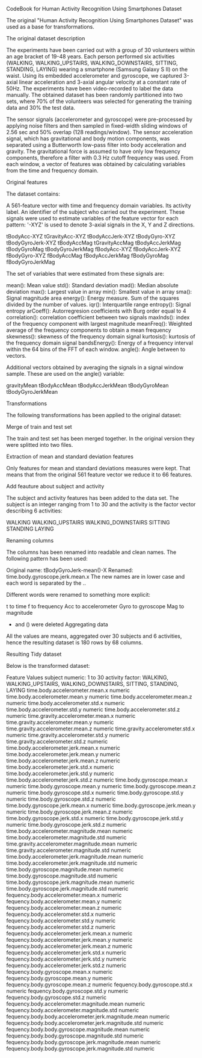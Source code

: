 CodeBook for Human Activity Recognition Using Smartphones Dataset

The original "Human Activity Recognition Using Smartphones Dataset" was used as a base for transformations.

The original dataset description

The experiments have been carried out with a group of 30 volunteers within an age bracket of 19-48 years. Each person performed six activities (WALKING, WALKING_UPSTAIRS, WALKING_DOWNSTAIRS, SITTING, STANDING, LAYING) wearing a smartphone (Samsung Galaxy S II) on the waist. Using its embedded accelerometer and gyroscope, we captured 3-axial linear acceleration and 3-axial angular velocity at a constant rate of 50Hz. The experiments have been video-recorded to label the data manually. The obtained dataset has been randomly partitioned into two sets, where 70% of the volunteers was selected for generating the training data and 30% the test data.

The sensor signals (accelerometer and gyroscope) were pre-processed by applying noise filters and then sampled in fixed-width sliding windows of 2.56 sec and 50% overlap (128 readings/window). The sensor acceleration signal, which has gravitational and body motion components, was separated using a Butterworth low-pass filter into body acceleration and gravity. The gravitational force is assumed to have only low frequency components, therefore a filter with 0.3 Hz cutoff frequency was used. From each window, a vector of features was obtained by calculating variables from the time and frequency domain.

Original features

The dataset contains:

A 561-feature vector with time and frequency domain variables.
Its activity label.
An identifier of the subject who carried out the experiment.
These signals were used to estimate variables of the feature vector for each pattern:
'-XYZ' is used to denote 3-axial signals in the X, Y and Z directions.

tBodyAcc-XYZ
tGravityAcc-XYZ
tBodyAccJerk-XYZ
tBodyGyro-XYZ
tBodyGyroJerk-XYZ
tBodyAccMag
tGravityAccMag
tBodyAccJerkMag
tBodyGyroMag
tBodyGyroJerkMag
fBodyAcc-XYZ
fBodyAccJerk-XYZ
fBodyGyro-XYZ
fBodyAccMag
fBodyAccJerkMag
fBodyGyroMag
fBodyGyroJerkMag

The set of variables that were estimated from these signals are:

mean(): Mean value
std(): Standard deviation
mad(): Median absolute deviation
max(): Largest value in array
min(): Smallest value in array
sma(): Signal magnitude area
energy(): Energy measure. Sum of the squares divided by the number of values.
iqr(): Interquartile range
entropy(): Signal entropy
arCoeff(): Autorregresion coefficients with Burg order equal to 4
correlation(): correlation coefficient between two signals
maxInds(): index of the frequency component with largest magnitude
meanFreq(): Weighted average of the frequency components to obtain a mean frequency
skewness(): skewness of the frequency domain signal
kurtosis(): kurtosis of the frequency domain signal
bandsEnergy(): Energy of a frequency interval within the 64 bins of the FFT of each window.
angle(): Angle between to vectors.

Additional vectors obtained by averaging the signals in a signal window sample. These are used on the angle() variable:

gravityMean
tBodyAccMean
tBodyAccJerkMean
tBodyGyroMean
tBodyGyroJerkMean

Transformations

The following transformations has been applied to the original dataset:

Merge of train and test set

The train and test set has been merged together. In the original version they were splitted into two files.

Extraction of mean and standard deviation features

Only features for mean and standard deviations measures were kept. That means that from the original 561 feature vector we reduce it to 66 features.

Add feauture about subject and activity

The subject and activity features has been added to the data set. The subject is an integer ranging from 1 to 30 and the activity is the factor vector describing 6 activities:

WALKING
WALKING_UPSTAIRS
WALKING_DOWNSTAIRS
SITTING
STANDING
LAYING

Renaming columns

The columns has been renamed into readable and clean names. The following pattern has been used:

Original name: tBodyGyroJerk-mean()-X
Renamed: time.body.gyroscope.jerk.mean.x
The new names are in lower case and each word is separated by the ..

Different words were renamed to something more explicit:

t to time
f to frequency
Acc to accelerometer
Gyro to gyroscope
Mag to magnitude
- and () were deleted
Aggregating data

All the values are means, aggregated over 30 subjects and 6 activities, hence the resulting dataset is 180 rows by 68 columns.

Resulting Tidy dataset

Below is the transformed dataset:

Feature	Values
subject	numeric: 1 to 30
activity	factor: WALKING, WALKING_UPSTAIRS, WALKING_DOWNSTAIRS, SITTING, STANDING, LAYING
time.body.accelerometer.mean.x	numeric
time.body.accelerometer.mean.y	numeric
time.body.accelerometer.mean.z	numeric
time.body.accelerometer.std.x	numeric
time.body.accelerometer.std.y	numeric
time.body.accelerometer.std.z	numeric
time.gravity.accelerometer.mean.x	numeric
time.gravity.accelerometer.mean.y	numeric
time.gravity.accelerometer.mean.z	numeric
time.gravity.accelerometer.std.x	numeric
time.gravity.accelerometer.std.y	numeric
time.gravity.accelerometer.std.z	numeric
time.body.accelerometer.jerk.mean.x	numeric
time.body.accelerometer.jerk.mean.y	numeric
time.body.accelerometer.jerk.mean.z	numeric
time.body.accelerometer.jerk.std.x	numeric
time.body.accelerometer.jerk.std.y	numeric
time.body.accelerometer.jerk.std.z	numeric
time.body.gyroscope.mean.x	numeric
time.body.gyroscope.mean.y	numeric
time.body.gyroscope.mean.z	numeric
time.body.gyroscope.std.x	numeric
time.body.gyroscope.std.y	numeric
time.body.gyroscope.std.z	numeric
time.body.gyroscope.jerk.mean.x	numeric
time.body.gyroscope.jerk.mean.y	numeric
time.body.gyroscope.jerk.mean.z	numeric
time.body.gyroscope.jerk.std.x	numeric
time.body.gyroscope.jerk.std.y	numeric
time.body.gyroscope.jerk.std.z	numeric
time.body.accelerometer.magnitude.mean	numeric
time.body.accelerometer.magnitude.std	numeric
time.gravity.accelerometer.magnitude.mean	numeric
time.gravity.accelerometer.magnitude.std	numeric
time.body.accelerometer.jerk.magnitude.mean	numeric
time.body.accelerometer.jerk.magnitude.std	numeric
time.body.gyroscope.magnitude.mean	numeric
time.body.gyroscope.magnitude.std	numeric
time.body.gyroscope.jerk.magnitude.mean	numeric
time.body.gyroscope.jerk.magnitude.std	numeric
fequency.body.accelerometer.mean.x	numeric
fequency.body.accelerometer.mean.y	numeric
fequency.body.accelerometer.mean.z	numeric
fequency.body.accelerometer.std.x	numeric
fequency.body.accelerometer.std.y	numeric
fequency.body.accelerometer.std.z	numeric
fequency.body.accelerometer.jerk.mean.x	numeric
fequency.body.accelerometer.jerk.mean.y	numeric
fequency.body.accelerometer.jerk.mean.z	numeric
fequency.body.accelerometer.jerk.std.x	numeric
fequency.body.accelerometer.jerk.std.y	numeric
fequency.body.accelerometer.jerk.std.z	numeric
fequency.body.gyroscope.mean.x	numeric
fequency.body.gyroscope.mean.y	numeric
fequency.body.gyroscope.mean.z	numeric
fequency.body.gyroscope.std.x	numeric
fequency.body.gyroscope.std.y	numeric
fequency.body.gyroscope.std.z	numeric
fequency.body.accelerometer.magnitude.mean	numeric
fequency.body.accelerometer.magnitude.std	numeric
fequency.body.body.accelerometer.jerk.magnitude.mean	numeric
fequency.body.body.accelerometer.jerk.magnitude.std	numeric
fequency.body.body.gyroscope.magnitude.mean	numeric
fequency.body.body.gyroscope.magnitude.std	numeric
fequency.body.body.gyroscope.jerk.magnitude.mean	numeric
fequency.body.body.gyroscope.jerk.magnitude.std	numeric
